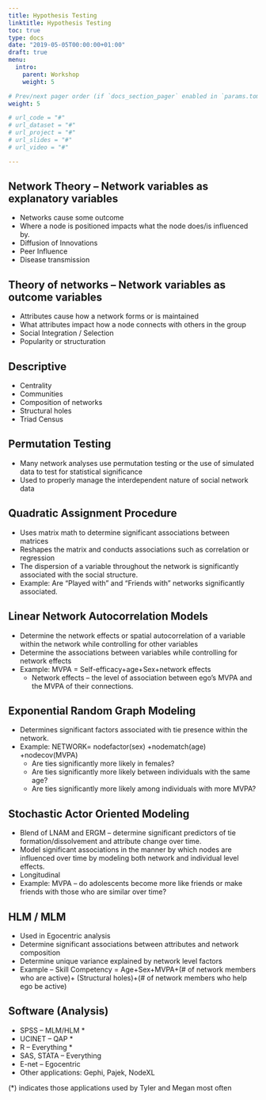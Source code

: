 ```yaml
---
title: Hypothesis Testing
linktitle: Hypothesis Testing
toc: true
type: docs
date: "2019-05-05T00:00:00+01:00"
draft: true
menu:
  intro:
    parent: Workshop
    weight: 5

# Prev/next pager order (if `docs_section_pager` enabled in `params.toml`)
weight: 5

# url_code = "#"
# url_dataset = "#"
# url_project = "#"
# url_slides = "#"
# url_video = "#"

---
```


## Network Theory – Network variables as explanatory variables
- Networks cause some outcome
- Where a node is positioned impacts what the node does/is influenced by.
- Diffusion of Innovations
- Peer Influence
- Disease transmission
  
## Theory of networks – Network variables as outcome variables
- Attributes cause how a network forms or is maintained
- What attributes impact how a node connects with others in the group
- Social Integration / Selection
- Popularity or structuration

## Descriptive
- Centrality
- Communities
- Composition of networks
- Structural holes
- Triad Census

## Permutation Testing
- Many network analyses use permutation testing or the use of simulated data to test for statistical significance
- Used to properly manage the interdependent nature of social network data 


## Quadratic Assignment Procedure
- Uses matrix math to determine significant associations between matrices
- Reshapes the matrix and conducts associations such as correlation or regression
- The dispersion of a variable throughout the network is significantly associated with the social structure. 
- Example: Are “Played with” and “Friends with” networks significantly associated. 

## Linear Network Autocorrelation Models
- Determine the network effects or spatial autocorrelation of a variable within the network while controlling for other variables
- Determine the associations between variables while controlling for network effects
- Example: MVPA = Self-efficacy+age+Sex+network effects
  - Network effects – the level of association between ego’s MVPA and the MVPA of their connections.

## Exponential Random Graph Modeling
- Determines significant factors associated with tie presence within the network.
- Example: NETWORK= nodefactor(sex) +nodematch(age) +nodecov(MVPA)
  - Are ties significantly more likely in females?
  - Are ties significantly more likely between individuals with the same age?
  - Are ties significantly more likely among individuals with more MVPA?

## Stochastic Actor Oriented Modeling 
- Blend of LNAM and ERGM – determine significant predictors of tie formation/dissolvement and attribute change over time.
- Model significant associations in the manner by which nodes are influenced over time by modeling both network and individual level effects. 
- Longitudinal
- Example: MVPA – do adolescents become more like friends or make friends with those who are similar over time?

## HLM / MLM
- Used in Egocentric analysis
- Determine significant associations between attributes and network composition 
- Determine unique variance explained by network level factors 
- Example – Skill Competency = Age+Sex+MVPA+(# of network members who are active)+ (Structural holes)+(# of network members who help ego be active)

## Software (Analysis)
- SPSS – MLM/HLM *
- UCINET – QAP *
- R – Everything *
- SAS, STATA – Everything
- E-net – Egocentric
- Other applications: Gephi, Pajek, NodeXL

(*) indicates those applications used by Tyler and Megan most often
